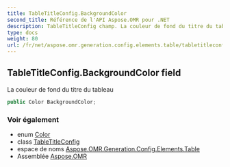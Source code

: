```yaml
---
title: TableTitleConfig.BackgroundColor
second_title: Référence de l'API Aspose.OMR pour .NET
description: TableTitleConfig champ. La couleur de fond du titre du tableau
type: docs
weight: 80
url: /fr/net/aspose.omr.generation.config.elements.table/tabletitleconfig/backgroundcolor/
---
```

## TableTitleConfig.BackgroundColor field

La couleur de fond du titre du tableau

```csharp
public Color BackgroundColor;
```

### Voir également

* enum [Color](../../../aspose.omr.generation/color/)
* class [TableTitleConfig](../)
* espace de noms [Aspose.OMR.Generation.Config.Elements.Table](../../tabletitleconfig/)
* Assemblée [Aspose.OMR](../../../)


